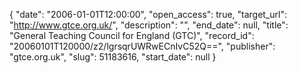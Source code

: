 {
  "date": "2006-01-01T12:00:00", 
  "open_access": true, 
  "target_url": "http://www.gtce.org.uk/", 
  "description": "", 
  "end_date": null, 
  "title": "General Teaching Council for England (GTC)", 
  "record_id": "20060101T120000/z2/lgrsqrUWRwECnIvC52Q==", 
  "publisher": "gtce.org.uk", 
  "slug": 51183616, 
  "start_date": null
}

